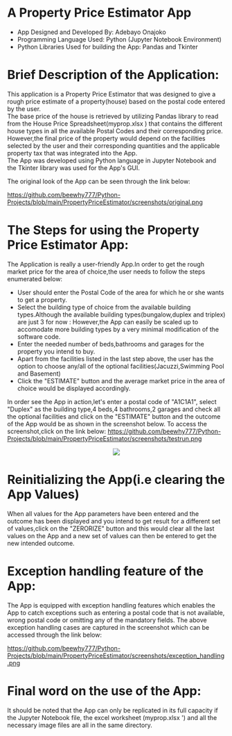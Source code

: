 # A Property Price Estimator App 
- App Designed and Developed By: Adebayo Onajoko
- Programming Language Used: Python (Jupyter Notebook Environment)
- Python Libraries Used for building the App: Pandas and Tkinter


# Brief Description of the Application:
This application is a Property Price Estimator that was designed to give a rough price estimate of a property(house) based on the 
postal code entered by the user.          
The base price of the house is retrieved by utilizing Pandas library to read from the House Price Spreadsheet(myprop.xlsx ) that 
contains the different house types in all the available Postal Codes and their corresponding price. 
However,the final price of the property would depend on the facilities selected by the user and their corresponding quantities
and the applicable property tax that was integrated into the App.            
The App was developed using Python language in Jupyter Notebook and the Tkinter library was used for the App's GUI.

The original look of the App can be seen through the link below:

https://github.com/beewhy777/Python-Projects/blob/main/PropertyPriceEstimator/screenshots/original.png

# The Steps for using the Property Price Estimator App:

The Application is really a user-friendly App.In order to get the rough market price for the area of choice,the user needs to follow
the steps enumerated below:
- User should enter the Postal Code of the area for which he or she wants to get a property.
- Select the building type of choice from the available building types.Although the available building types(bungalow,duplex and 
triplex) are just 3  for now : However,the App can easily be scaled up to accomodate more building types by a very minimal modification
of the software code.
- Enter the needed number of beds,bathrooms and garages for the property you intend to buy.
- Apart from the facilities listed in the last step above, the user has the option to choose any/all of the optional facilities(Jacuzzi,Swimming
Pool and Basement)
- Click the "ESTIMATE" button and the average market price in the area of choice would be displayed accordingly.

In order see the App in action,let's enter a postal code of "A1C1A1", select "Duplex" as the building type,4 beds,4 bathrooms,2 garages 
and check all the optional facilities and click on the "ESTIMATE" button and the outcome of the App would be as shown in the screenshot 
below. To access the screenshot,click on the link below:
https://github.com/beewhy777/Python-Projects/blob/main/PropertyPriceEstimator/screenshots/testrun.png

<p align = "center">
<img src= "https://i.imgur.com/jcRHEoQ.png",width="80",height ="80",alt="Original Look"/)
<br/>
</p>


Reinitializing the App(i.e clearing the App Values)
===================================================
When all values for the App parameters have been entered and the outcome has been displayed and you intend to get result for a 
different set of values,click on the "ZERORIZE" button and this would clear all the last values on the App and a new set of values can then
be entered to get the new intended outcome.

Exception handling feature of the App:
======================================
The App is equipped with exception handling features which enables the App to catch exceptions such as entering a postal code that is
not available, wrong postal code or omitting any of the mandatory fields.
The above exception handling cases are captured in the screenshot which can be accessed through the link below:

https://github.com/beewhy777/Python-Projects/blob/main/PropertyPriceEstimator/screenshots/exception_handling.png



Final word on the use of the App:
=================================
It should be noted that the App can only be replicated in its full capacity if the Jupyter Notebook file, the excel 
worksheet (myprop.xlsx ') and all the necessary image files are all in the same directory.





